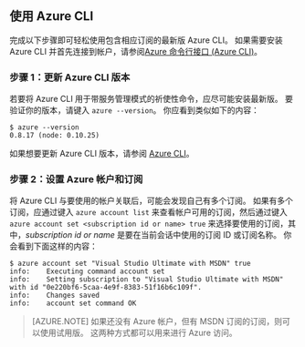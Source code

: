 ## <a name="using-azure-cli"></a>使用 Azure CLI
完成以下步骤即可轻松使用包含相应订阅的最新版 Azure CLI。 如果需要安装 Azure CLI 并首先连接到帐户，请参阅[Azure 命令行接口 (Azure CLI)](/documentation/articles/cli-install-nodejs/)。

### <a name="step-1-update-azure-cli-version"></a>步骤 1：更新 Azure CLI 版本
若要将 Azure CLI 用于带服务管理模式的祈使性命令，应尽可能安装最新版。 要验证你的版本，请键入 `azure --version`。 你应看到类似如下的内容：

    $ azure --version
    0.8.17 (node: 0.10.25)

如果想要更新 Azure CLI 版本，请参阅 [Azure CLI](https://github.com/Azure/azure-xplat-cli)。

### <a name="step-2-set-the-azure-account-and-subscription"></a>步骤 2：设置 Azure 帐户和订阅
将 Azure CLI 与要使用的帐户关联后，可能会发现自己有多个订阅。 如果有多个订阅，应通过键入 `azure account list` 来查看帐户可用的订阅，然后通过键入 `azure account set <subscription id or name> true` 来选择要使用的订阅，其中，*subscription id or name* 是要在当前会话中使用的订阅 ID 或订阅名称。 你会看到下面这样的内容：

    $ azure account set "Visual Studio Ultimate with MSDN" true
    info:    Executing command account set
    info:    Setting subscription to "Visual Studio Ultimate with MSDN" with id "0e220bf6-5caa-4e9f-8383-51f16b6c109f".
    info:    Changes saved
    info:    account set command OK

> [AZURE.NOTE]
> 如果还没有 Azure 帐户，但有 MSDN 订阅的订阅，则可以使用试用版。 这两种方式都可以用来进行 Azure 访问。
> 
>

